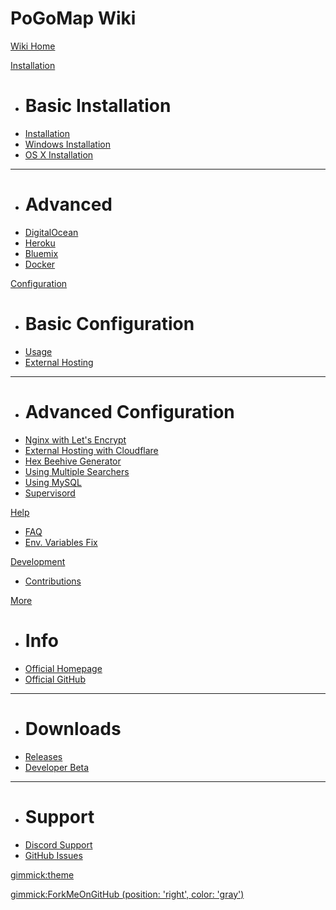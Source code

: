 # PoGoMap Wiki

[Wiki Home](index.md)

[Installation]()

  * # Basic Installation
  * [Installation](installation.md)
  * [Windows Installation](Windows-Installation-and-requirements.md)
  * [OS X Installation](Macintosh-Installation-and-requirements.md)
  - - - -
  * # Advanced
  * [DigitalOcean](digitalocean.md)
  * [Heroku](heroku.md)
  * [Bluemix](bluemix.md)
  * [Docker](docker.md)

[Configuration]()

  * # Basic Configuration
  * [Usage](Usage.md)
  * [External Hosting](external.md)
  - - - -
  * # Advanced Configuration
  * [Nginx with Let's Encrypt](nginx.md)
  * [External Hosting with Cloudflare](cloudflare.md)
  * [Hex Beehive Generator](beehive.md)
  * [Using Multiple Searchers](workers.md)
  * [Using MySQL](mysql.md)
  * [Supervisord](supervisord-config-files.md)

[Help]()

  * [FAQ](FAQ.md)
  * [Env. Variables Fix](Environment-Variables-fix.md)

[Development]()

  * [Contributions](Development.md)

[More]()

  * # Info
  * [Official Homepage](https://jz6.github.io/PoGoMap)
  * [Official GitHub](https://github.com/AHAAAAAAA/PokemonGo-Map)
  - - - -
  * # Downloads
  * [Releases](https://github.com/AHAAAAAAA/PokemonGo-Map/releases)
  * [Developer Beta](https://github.com/AHAAAAAAA/PokemonGo-Map/archive/develop.zip)
  - - - -
  * # Support
  * [Discord Support](https://discord.gg/PWp2bAm)
  * [GitHub Issues](https://github.com/AHAAAAAAA/PokemonGo-Map/issues)

[gimmick:theme](flatly)

[gimmick:ForkMeOnGitHub (position: 'right', color: 'gray') ](https://www.github.com/JonahAragon/PoGoMapWiki)

<!-- Place this tag in your head or just before your close body tag. -->
<script async defer src="https://buttons.github.io/buttons.js"></script>
